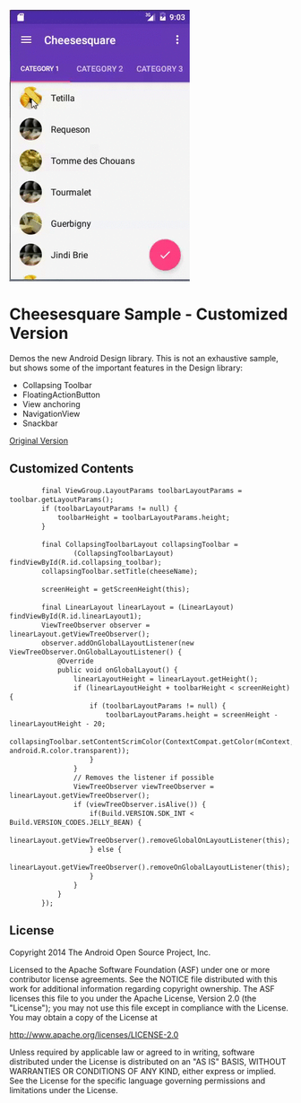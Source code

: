 ![Screenshot](https://github.com/ngocchung/CheeseSquare/blob/master/screenshot.gif)

Cheesesquare Sample - Customized Version
===================================

Demos the new Android Design library. This is not an exhaustive sample, but shows
some of the important features in the Design library:

- Collapsing Toolbar
- FloatingActionButton
- View anchoring
- NavigationView
- Snackbar

[Original Version](https://github.com/chrisbanes/cheesesquare)

Customized Contents
--------------

```
		final ViewGroup.LayoutParams toolbarLayoutParams = toolbar.getLayoutParams();
        if (toolbarLayoutParams != null) {
            toolbarHeight = toolbarLayoutParams.height;
        }

        final CollapsingToolbarLayout collapsingToolbar =
                (CollapsingToolbarLayout) findViewById(R.id.collapsing_toolbar);
        collapsingToolbar.setTitle(cheeseName);

        screenHeight = getScreenHeight(this);

        final LinearLayout linearLayout = (LinearLayout) findViewById(R.id.linearLayout1);
        ViewTreeObserver observer = linearLayout.getViewTreeObserver();
        observer.addOnGlobalLayoutListener(new ViewTreeObserver.OnGlobalLayoutListener() {
            @Override
            public void onGlobalLayout() {
                linearLayoutHeight = linearLayout.getHeight();
                if (linearLayoutHeight + toolbarHeight < screenHeight) {
                    if (toolbarLayoutParams != null) {
                        toolbarLayoutParams.height = screenHeight - linearLayoutHeight - 20;                        
                        collapsingToolbar.setContentScrimColor(ContextCompat.getColor(mContext, android.R.color.transparent));
                    }
                }
                // Removes the listener if possible
                ViewTreeObserver viewTreeObserver = linearLayout.getViewTreeObserver();
                if (viewTreeObserver.isAlive()) {
                    if(Build.VERSION.SDK_INT < Build.VERSION_CODES.JELLY_BEAN) {
                        linearLayout.getViewTreeObserver().removeGlobalOnLayoutListener(this);
                    } else {
                        linearLayout.getViewTreeObserver().removeOnGlobalLayoutListener(this);
                    }
                }
            }
        });
```

License
-------

Copyright 2014 The Android Open Source Project, Inc.

Licensed to the Apache Software Foundation (ASF) under one or more contributor
license agreements.  See the NOTICE file distributed with this work for
additional information regarding copyright ownership.  The ASF licenses this
file to you under the Apache License, Version 2.0 (the "License"); you may not
use this file except in compliance with the License.  You may obtain a copy of
the License at

http://www.apache.org/licenses/LICENSE-2.0

Unless required by applicable law or agreed to in writing, software
distributed under the License is distributed on an "AS IS" BASIS, WITHOUT
WARRANTIES OR CONDITIONS OF ANY KIND, either express or implied.  See the
License for the specific language governing permissions and limitations under
the License.
